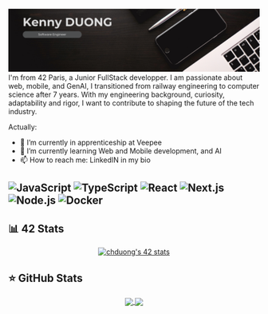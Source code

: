 ![Banner](./banniere.png)
I'm from 42 Paris, a Junior FullStack developper.
I am passionate about web, mobile, and GenAI, I transitioned from railway engineering to computer science after 7 years.
With my engineering background, curiosity, adaptability and rigor, I want to contribute to shaping the future of the tech industry. 

Actually:
- 🔭 I’m currently in apprenticeship at Veepee
- 🌱 I’m currently learning Web and Mobile development, and AI
- 📫 How to reach me: LinkedIN in my bio

![JavaScript](https://img.shields.io/badge/JavaScript-323330?style=for-the-badge&logo=javascript&logoColor=F7DF1E) ![TypeScript](https://img.shields.io/badge/TypeScript-007ACC?style=for-the-badge&logo=typescript&logoColor=white) ![React](https://img.shields.io/badge/React-20232A?style=for-the-badge&logo=react&logoColor=61DAFB) ![Next.js](https://img.shields.io/badge/next.js-000000?style=for-the-badge&logo=nextdotjs&logoColor=white) ![Node.js](https://img.shields.io/badge/Node.js-339933?style=for-the-badge&logo=nodedotjs&logoColor=white) ![Docker](https://img.shields.io/badge/Docker-2CA5E0?style=for-the-badge&logo=docker&logoColor=white)
---

## :bar_chart: 42 Stats
<p align="center">
  <a href="https://github.com/oakoudad/badge42">
    <img src="https://badge.mediaplus.ma/greenbinary/chduong?1337Badge=off&UM6P=off" alt="chduong's 42 stats" />
  </a>
</p>

## ⭐ GitHub Stats
<p align="center">
  <a href="https://github.com/anuraghazra/github-readme-stats">
    <img height=200 align="center" src="https://github-readme-stats.vercel.app/api?username=chduong42&theme=algolia" />
  </a>
  <a href="https://github.com/anuraghazra/convoychat">
    <img height=200 align="center" src="https://github-readme-stats.vercel.app/api/top-langs?username=chduong42&layout=compact&langs_count=8&card_width=320&theme=algolia" />
  </a>
</p>

